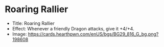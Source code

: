 # Roaring Rallier
- Title:  Roaring Rallier
- Effect:  Whenever a friendly Dragon attacks, give it +4/+4.
- Image:  https://cards.hearthpwn.com/enUS/bgs/BG29_816_G_bg.png?198608
